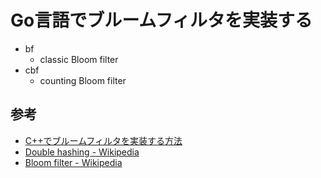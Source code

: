 # Go言語でブルームフィルタを実装する

* bf
  - classic Bloom filter
* cbf
  - counting Bloom filter


## 参考
* [C++でブルームフィルタを実装する方法](http://postd.cc/how-to-write-a-bloom-filter-cpp/)
* [Double hashing - Wikipedia](https://en.wikipedia.org/wiki/Double_hashing)
* [Bloom filter - Wikipedia](https://en.wikipedia.org/wiki/Bloom_filter)